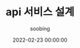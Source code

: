 ---
emoji: 🛩
title: api 서비스 설계
date: '2022-02-23 00:00:00'
author: soobing
tags: api service axios fetch
categories: feature
draft: true
---